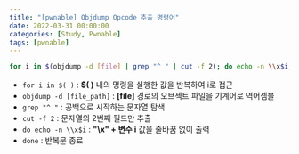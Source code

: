 ```yaml
---
title: "[pwnable] Objdump Opcode 추출 명령어"
date: 2022-03-31 00:00:00
categories: [Study, Pwnable]
tags: [pwnable]
---
```


```bash
for i in $(objdump -d [file] | grep "^ " | cut -f 2); do echo -n \\x$i; done
```

- `for i in $( )` : **$( )** 내의 명령을 실행한 값을 반복하여 i로 접근
- `objdump -d [file_path]` : **[file]** 경로의 오브젝트 파일을 기계어로 역어셈블
- `grep "^ "` : 공백으로 시작하는 문자열 탐색
- `cut -f 2` : 문자열의 2번째 필드만 추출
- `do echo -n \\x$i` : **"\x" + 변수 i** 값을 줄바꿈 없이 출력
- `done` : 반복문 종료
